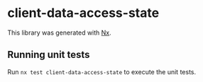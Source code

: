 # client-data-access-state

This library was generated with [Nx](https://nx.dev).

## Running unit tests

Run `nx test client-data-access-state` to execute the unit tests.
